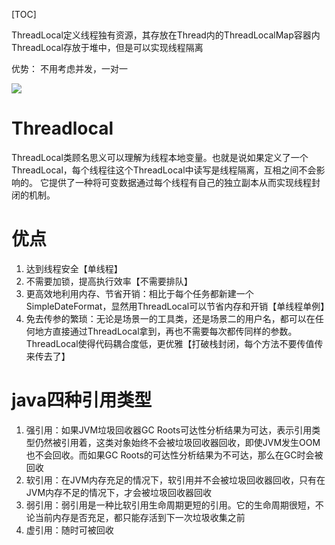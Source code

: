 [TOC]

ThreadLocal定义线程独有资源，其存放在Thread内的ThreadLocalMap容器内
ThreadLocal存放于堆中，但是可以实现线程隔离

优势：
不用考虑并发，一对一

![](https://gitee.com/caijingquan/imagebed/raw/master/1602317738_20200106170347430_1504130535.png)
# Threadlocal
ThreadLocal类顾名思义可以理解为线程本地变量。也就是说如果定义了一个ThreadLocal，每个线程往这个ThreadLocal中读写是线程隔离，互相之间不会影响的。
它提供了一种将可变数据通过每个线程有自己的独立副本从而实现线程封闭的机制。

# 优点
1. 达到线程安全【单线程】
2. 不需要加锁，提高执行效率【不需要排队】
3. 更高效地利用内存、节省开销：相比于每个任务都新建一个SimpleDateFormat，显然用ThreadLocal可以节省内存和开销【单线程单例】
4. 免去传参的繁琐：无论是场景一的工具类，还是场景二的用户名，都可以在任何地方直接通过ThreadLocal拿到，再也不需要每次都传同样的参数。ThreadLocal使得代码耦合度低，更优雅【打破栈封闭，每个方法不要传值传来传去了】

# java四种引用类型
1. 强引用：如果JVM垃圾回收器GC Roots可达性分析结果为可达，表示引用类型仍然被引用着，这类对象始终不会被垃圾回收器回收，即使JVM发生OOM也不会回收。而如果GC Roots的可达性分析结果为不可达，那么在GC时会被回收
2. 软引用：在JVM内存充足的情况下，软引用并不会被垃圾回收器回收，只有在JVM内存不足的情况下，才会被垃圾回收器回收
3. 弱引用：弱引用是一种比软引用生命周期更短的引用。它的生命周期很短，不论当前内存是否充足，都只能存活到下一次垃圾收集之前
4. 虚引用：随时可被回收




